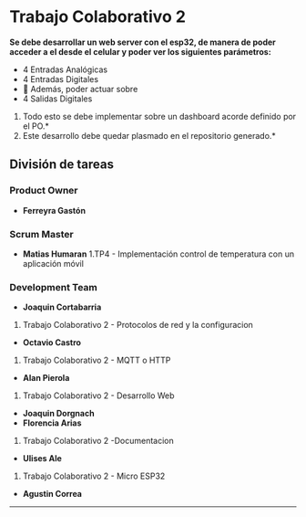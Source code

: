 # Trabajo Colaborativo 2

 **Se debe desarrollar un web server con el esp32, de manera de poder**
**acceder a el desde el celular y poder ver los siguientes parámetros:**
- 4 Entradas Analógicas
- 4 Entradas Digitales
-  Además, poder actuar sobre
- 4 Salidas Digitales

1. Todo esto se debe implementar sobre un dashboard acorde definido por el PO.*
2. Este desarrollo debe quedar plasmado en el repositorio generado.*
## División de tareas

### Product Owner

- **Ferreyra Gastón**

### Scrum Master

- **Matias Humaran**
1.TP4 - Implementación control de temperatura con un aplicación móvil
### Development Team

- **Joaquin Cortabarria**
1. Trabajo Colaborativo 2 - Protocolos de red y la configuracion

- **Octavio Castro**
1. Trabajo Colaborativo 2 - MQTT o HTTP

- **Alan Pierola**
1. Trabajo Colaborativo 2 - Desarrollo Web

- **Joaquin Dorgnach**
- **Florencia Arias**
1. Trabajo Colaborativo 2 -Documentacion

- **Ulises Ale**
1. Trabajo Colaborativo 2 - Micro ESP32

- **Agustin Correa**

--- 